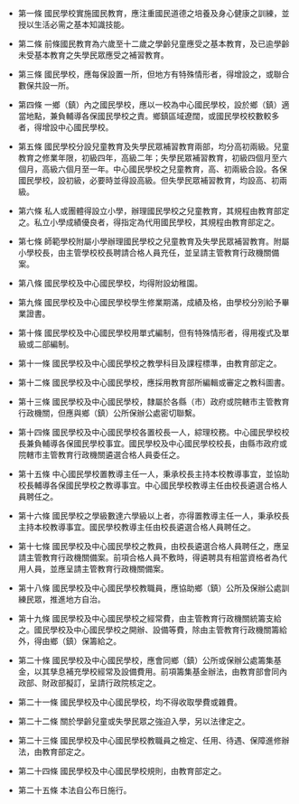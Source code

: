 * 第一條 國民學校實施國民教育，應注重國民道德之培養及身心健康之訓練，並授以生活必需之基本知識技能。

* 第二條 前條國民教育為六歲至十二歲之學齡兒童應受之基本教育，及已逾學齡未受基本教育之失學民眾應受之補習教育。

* 第三條 國民學校，應每保設置一所，但地方有特殊情形者，得增設之，或聯合數保共設一所。

* 第四條 一鄉（鎮）內之國民學校，應以一校為中心國民學校，設於鄉（鎮）適當地點，兼負輔導各保國民學校之責。鄉鎮區域遼闊，或國民學校校數較多者，得增設中心國民學校。

* 第五條 國民學校分設兒童教育及失學民眾補習教育兩部，均分高初兩級。兒童教育之修業年限，初級四年，高級二年；失學民眾補習教育，初級四個月至六個月，高級六個月至一年。中心國民學校之兒童教育，高、初兩級合設。各保國民學校，設初級，必要時並得設高級。但失學民眾補習教育，均設高、初兩級。

* 第六條 私人或團體得設立小學，辦理國民學校之兒童教育，其規程由教育部定之。私立小學成績優良者，得指定為代用國民學校，其規程由教育部定之。

* 第七條 師範學校附屬小學辦理國民學校之兒童教育及失學民眾補習教育。附屬小學校長，由主管學校校長聘請合格人員充任，並呈請主管教育行政機關備案。

* 第八條 國民學校及中心國民學校，均得附設幼稚園。

* 第九條 國民學校及中心國民學校學生修業期滿，成績及格，由學校分別給予畢業證書。

* 第十條 國民學校及中心國民學校用單式編制，但有特殊情形者，得用複式及單級或二部編制。

* 第十一條 國民學校及中心國民學校之教學科目及課程標準，由教育部定之。

* 第十二條 國民學校及中心國民學校，應採用教育部所編輯或審定之教科圖書。

* 第十三條 國民學校及中心國民學校，隸屬於各縣（市）政府或院轄市主管教育行政機關，但應與鄉（鎮）公所保辦公處密切聯繫。

* 第十四條 國民學校及中心國民學校各置校長一人，綜理校務。中心國民學校校長兼負輔導各保國民學校事宜。國民學校及中心國民學校校長，由縣市政府或院轄市主管教育行政機關遴選合格人員委任之。

* 第十五條 中心國民學校置教導主任一人，秉承校長主持本校教導事宜，並協助校長輔導各保國民學校之教導事宜。中心國民學校教導主任由校長遴選合格人員聘任之。

* 第十六條 國民學校之學級數達六學級以上者，亦得置教導主任一人，秉承校長主持本校教導事宜。國民學校教導主任由校長遴選合格人員聘任之。

* 第十七條 國民學校及中心國民學校之教員，由校長遴選合格人員聘任之，應呈請主管教育行政機關備案。前項合格人員不敷時，得遴聘具有相當資格者為代用人員，並應呈請主管教育行政機關備案。

* 第十八條 國民學校及中心國民學校教職員，應協助鄉（鎮）公所及保辦公處訓練民眾，推進地方自治。

* 第十九條 國民學校及中心國民學校之經常費，由主管教育行政機關統籌支給之。國民學校及中心國民學校之開辦、設備等費，除由主管教育行政機關籌給外，得由鄉（鎮）保籌給之。

* 第二十條 國民學校及中心國民學校，應會同鄉（鎮）公所或保辦公處籌集基金，以其孳息補充學校經常及設備費用。前項籌集基金辦法，由教育部會同內政部、財政部擬訂，呈請行政院核定之。

* 第二十一條 國民學校及中心國民學校，均不得收取學費或雜費。

* 第二十二條 關於學齡兒童或失學民眾之強迫入學，另以法律定之。

* 第二十三條 國民學校及中心國民學校教職員之檢定、任用、待遇、保障進修辦法，由教育部定之。

* 第二十四條 國民學校及中心國民學校規則，由教育部定之。

* 第二十五條 本法自公布日施行。

